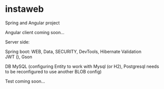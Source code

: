 # instaweb
Spring and Angular project

Angular client coming soon...

Server side:

Spring boot: WEB, Data, SECURITY, DevTools, Hibernate Validation  
JWT (), Gson

DB MySQL (configuring Entity to work with Mysql (or H2), Postgresql needs to be reconfigured  to use another BLOB config)

Test coming soon...
